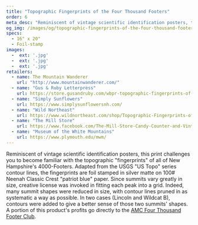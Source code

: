```yaml
---
title: "Topographic Fingerprints of the Four Thousand Footers"
order: 6
meta_desc: "Reminiscent of vintage scientific identification posters, this foil-stamped, 16&#8243; x 20&#8243; print challenges you to become familiar with the topographic &quot;fingerprints&quot; of all of New Hampshire&#x27;s 4000-Footers."
og_img: /images/og/topographic-fingerprints-of-the-four-thousand-footers.png
specs:
  - 16" x 20"
  - Foil-stamp
images:
  -  ext: '.jpg'
  -  ext: '.jpg'
  -  ext: '.jpg'
retailers:
  - name: The Mountain Wanderer
    url: "http://www.mountainwanderer.com/"
  - name: "Gus & Ruby Letterpress"
    url: https://store.gusandruby.com/wbpr-topographic-fingerprints-of-the-4000-footers.html
  - name: "Simply Sunflowers"
    url: https://www.simplysunflowersnh.com/
  - name: "Wild Northeast"
    url: https://www.wildnortheast.com/shop/Topographic-Fingerprints-of-the-Four-Thousand-Footers%E2%80%8B%E2%80%8B-p178520659
  - name: "The Mill Store"
    url: https://www.facebook.com/The-Mill-Store-Candy-Counter-and-Vintage-Goods-473831913370734/
  - name: "Museum of the White Mountains"
    url: https://www.plymouth.edu/mwm/
---
```


Reminiscent of vintage scientific identification posters, this print challenges you to become familiar with the topographic &quot;fingerprints&quot; of all of New Hampshire&#x27;s 4000-Footers. Adapted from the USGS &quot;US Topo&quot; series contour lines, the fingerprints are foil stamped in silver matte on 100# Neenah Classic Crest "patriot blue" paper. Since summits vary greatly in size, creative license was invoked in fitting each peak into a grid. Indeed, many summit shapes were reduced in size, with contour lines pruned in as systematic a way as possible. In two cases (Lincoln and Wildcat B), contours were added to give a better sense of those two summits&#x27; shapes. A portion of this product's profits go directly to the [AMC Four Thousand Footer Club](http://www.amc4000footer.org/).
